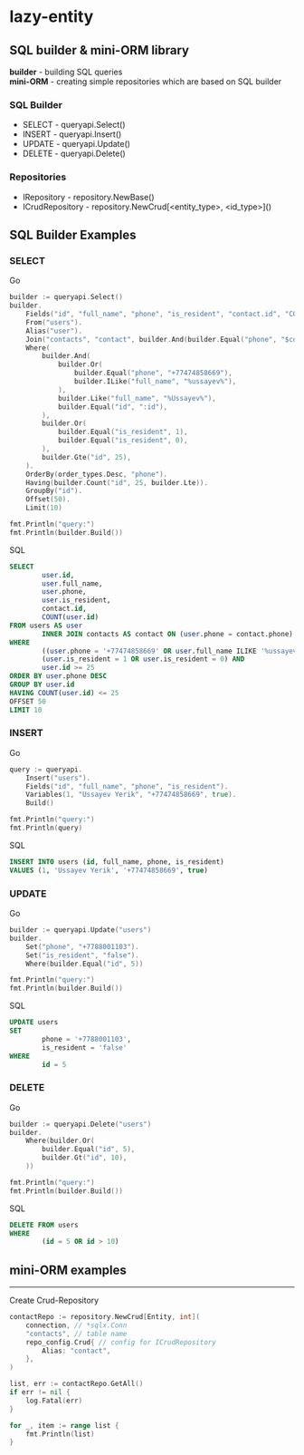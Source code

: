 # lazy-entity

## SQL builder & mini-ORM library
**builder** - building SQL queries<br>
**mini-ORM** - creating simple repositories which are based on SQL builder

### SQL Builder

- SELECT - queryapi.Select()
- INSERT - queryapi.Insert()
- UPDATE - queryapi.Update()
- DELETE - queryapi.Delete()

### Repositories

- IRepository - repository.NewBase()
- ICrudRepository - repository.NewCrud\[<entity_type>, <id_type>\]()

## SQL Builder Examples
### SELECT
Go
```go
builder := queryapi.Select()
builder.
    Fields("id", "full_name", "phone", "is_resident", "contact.id", "COUNT(id)").
    From("users").
    Alias("user").
    Join("contacts", "contact", builder.And(builder.Equal("phone", "$contact.phone"))).
    Where(
        builder.And(
            builder.Or(
                builder.Equal("phone", "+77474858669"),
                builder.ILike("full_name", "%ussayev%"),
            ),
            builder.Like("full_name", "%Ussayev%"),
            builder.Equal("id", ":id"),
        ),
        builder.Or(
            builder.Equal("is_resident", 1),
            builder.Equal("is_resident", 0),
        ),
        builder.Gte("id", 25),
    ).
    OrderBy(order_types.Desc, "phone").
    Having(builder.Count("id", 25, builder.Lte)).
    GroupBy("id").
    Offset(50).
    Limit(10)

fmt.Println("query:")
fmt.Println(builder.Build())
```

SQL
```sql
SELECT 
        user.id, 
        user.full_name, 
        user.phone, 
        user.is_resident, 
        contact.id, 
        COUNT(user.id)
FROM users AS user
        INNER JOIN contacts AS contact ON (user.phone = contact.phone)
WHERE 
        ((user.phone = '+77474858669' OR user.full_name ILIKE '%ussayev%') AND user.full_name LIKE '%Ussayev%' AND user.id = :id) AND 
        (user.is_resident = 1 OR user.is_resident = 0) AND 
        user.id >= 25
ORDER BY user.phone DESC
GROUP BY user.id
HAVING COUNT(user.id) <= 25
OFFSET 50
LIMIT 10
```

### INSERT
Go
```go
query := queryapi.
    Insert("users").
    Fields("id", "full_name", "phone", "is_resident").
    Variables(1, "Ussayev Yerik", "+77474858669", true).
    Build()

fmt.Println("query:")
fmt.Println(query)
```

SQL
```sql
INSERT INTO users (id, full_name, phone, is_resident)
VALUES (1, 'Ussayev Yerik', '+77474858669', true)
```

### UPDATE
Go
```go
builder := queryapi.Update("users")
builder.
    Set("phone", "+7788001103").
    Set("is_resident", "false").
    Where(builder.Equal("id", 5))

fmt.Println("query:")
fmt.Println(builder.Build())
```

SQL
```sql
UPDATE users
SET
        phone = '+7788001103',
        is_resident = 'false'
WHERE 
        id = 5
```

### DELETE
Go
```go
builder := queryapi.Delete("users")
builder.
    Where(builder.Or(
        builder.Equal("id", 5),
        builder.Gt("id", 10),
    ))

fmt.Println("query:")
fmt.Println(builder.Build())
```

SQL
```sql
DELETE FROM users
WHERE 
        (id = 5 OR id > 10)
```

## mini-ORM examples
<hr>

Create Crud-Repository
```go
contactRepo := repository.NewCrud[Entity, int](
	connection, // *sqlx.Conn
	"contacts", // table name
	repo_config.Crud{ // config for ICrudRepository
	    Alias: "contact",
    },
)

list, err := contactRepo.GetAll()
if err != nil {
	log.Fatal(err)
}

for _, item := range list {
	fmt.Println(list)
}
```